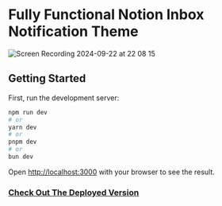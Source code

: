 # Fully Functional Notion Inbox Notification Theme

![Screen Recording 2024-09-22 at 22 08 15](https://github.com/user-attachments/assets/35517bba-5add-4062-b578-6358632fbd3e)

## Getting Started

First, run the development server:

```bash
npm run dev
# or
yarn dev
# or
pnpm dev
# or
bun dev
```

Open [http://localhost:3000](http://localhost:3000) with your browser to see the result.

### [Check Out The Deployed Version](https://github.com/novuhq/inbox-playground)
